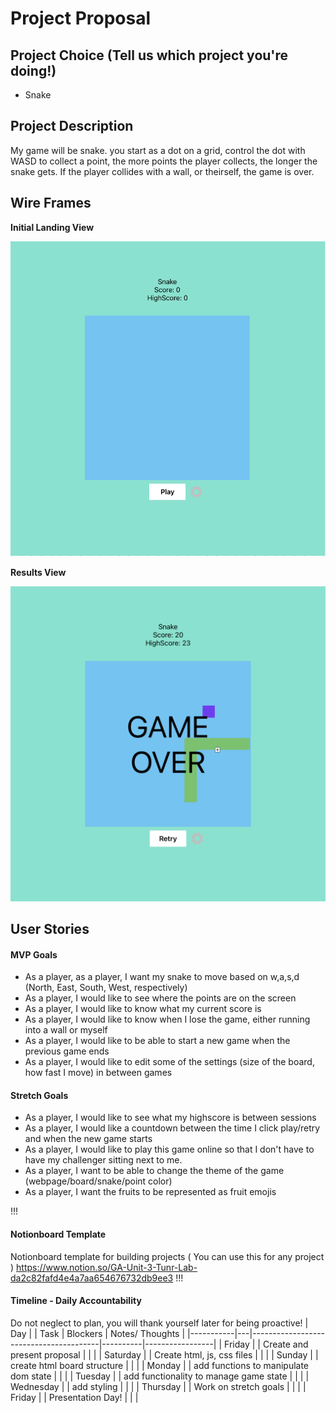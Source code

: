 # Project Proposal

## Project Choice (Tell us which project you're doing!)

- Snake

## Project Description 

My game will be snake. you start as a dot on a grid, control the dot with WASD
to collect a point, the more points the player collects, the longer the snake
gets. If the player collides with a wall, or theirself, the game is over.

## Wire Frames

**Initial Landing View**

![initial](./assets/initial-view.png "initial-view")

**Results View**

![results](./assets/results-view.png "results-view")

## User Stories

#### MVP Goals

- As a player, as a player, I want my snake to move based on w,a,s,d (North,
  East, South, West, respectively)
- As a player, I would like to see where the points are on the screen
- As a player, I would like to know what my current score is
- As a player, I would like to know when I lose the game, either running into a
  wall or myself
- As a player, I would like to be able to start a new game when the previous
  game ends
- As a player, I would like to edit some of the settings (size of the board, how
  fast I move) in between games

#### Stretch Goals

- As a player, I would like to see what my highscore is between sessions
- As a player, I would like a countdown between the time I click play/retry and
  when the new game starts
- As a player, I would like to play this game online so that I don't have to
  have my challenger sitting next to me.
- As a player, I want to be able to change the theme of the game
  (webpage/board/snake/point color)
- As a player, I want the fruits to be represented as fruit emojis

!!!
#### Notionboard Template
Notionboard template for building projects ( You can use this for any project )
https://www.notion.so/GA-Unit-3-Tunr-Lab-da2c82fafd4e4a7aa654676732db9ee3
!!!


#### Timeline - Daily Accountability

Do not neglect to plan, you will thank yourself later for being proactive!
| Day       |   | Task                                   | Blockers | Notes/ Thoughts |
|-----------|---|----------------------------------------|----------|-----------------|
| Friday    |   | Create and present proposal            |          |                 |
| Saturday  |   | Create html, js, css files             |          |                 |
| Sunday    |   | create html board structure            |          |                 |
| Monday    |   | add functions to manipulate dom state  |          |                 |
| Tuesday   |   | add functionality to manage game state |          |                 |
| Wednesday |   | add styling                            |          |                 |
| Thursday  |   | Work on stretch goals                  |          |                 |
| Friday    |   | Presentation Day!                      |          |                 |

